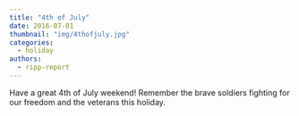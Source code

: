 ```yaml
---
title: "4th of July"
date: 2016-07-01
thumbnail: "img/4thofjuly.jpg"
categories: 
  - holiday
authors: 
  - ripp-report
---
```


Have a great 4th of July weekend! Remember the brave soldiers fighting for our freedom and the veterans this holiday.
